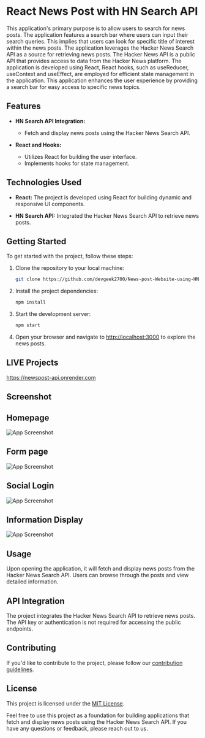 # React News Post with HN Search API

This application's primary purpose is to allow users to search for news posts. The application features a search bar where users can input their search queries. This implies that users can look for specific title of interest within the news posts. The application leverages the Hacker News Search API as a source for retrieving news posts. The Hacker News API is a public API that provides access to data from the Hacker News platform. The application is developed using React, React hooks, such as useReducer, useContext and useEffect, are employed for efficient state management in the application. This application enhances the user experience by providing a search bar for easy access to specific news topics. 


## Features

- **HN Search API Integration:**
  - Fetch and display news posts using the Hacker News Search API.

- **React and Hooks:**
  - Utilizes React for building the user interface.
  - Implements hooks for state management.

## Technologies Used

- **React:** The project is developed using React for building dynamic and responsive UI components.

- **HN Search API:** Integrated the Hacker News Search API to retrieve news posts.

## Getting Started

To get started with the project, follow these steps:

1. Clone the repository to your local machine:

   ```bash
   git clone https://github.com/devgeek2700/News-post-Website-using-HN-Search-API-.git
   ```

2. Install the project dependencies:

   ```bash
   npm install
   ```

3. Start the development server:

   ```bash
   npm start
   ```

4. Open your browser and navigate to [http://localhost:3000](http://localhost:3000) to explore the news posts.

## LIVE Projects

https://newspost-api.onrender.com

## Screenshot

## Homepage 

![App Screenshot](https://github.com/devgeek2700/Login-using-OAuth0-Reactjs-Vite/blob/master/1.png?raw=true)

## Form page

![App Screenshot](https://github.com/devgeek2700/Login-using-OAuth0-Reactjs-Vite/blob/master/2.png?raw=true)

## Social Login

![App Screenshot](https://raw.githubusercontent.com/devgeek2700/Login-using-OAuth0-Reactjs-Vite/master/3.webp)

## Information Display

![App Screenshot](https://github.com/devgeek2700/Login-using-OAuth0-Reactjs-Vite/blob/master/4.png?raw=true)



## Usage


Upon opening the application, it will fetch and display news posts from the Hacker News Search API. Users can browse through the posts and view detailed information.

## API Integration

The project integrates the Hacker News Search API to retrieve news posts. The API key or authentication is not required for accessing the public endpoints.

## Contributing

If you'd like to contribute to the project, please follow our [contribution guidelines](CONTRIBUTING.md).

## License

This project is licensed under the [MIT License](LICENSE.md).

Feel free to use this project as a foundation for building applications that fetch and display news posts using the Hacker News Search API. If you have any questions or feedback, please reach out to us.
